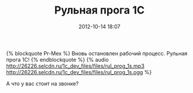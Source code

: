 ﻿---
layout: post
title: "Рульная прога 1С"
date: 2012-10-14 18:07
comments: true
categories: Life 
---
{% blockquote Pr-Mex %} Вновь остановлен рабочий процесс. Рульная прога 1С! {% endblockquote %}
{% audio http://26226.selcdn.ru/1c_dev_files/files/rul_prog_1s.mp3 http://26226.selcdn.ru/1c_dev_files/files/rul_prog_1s.ogg %}

А что у вас стоит на звонке?
